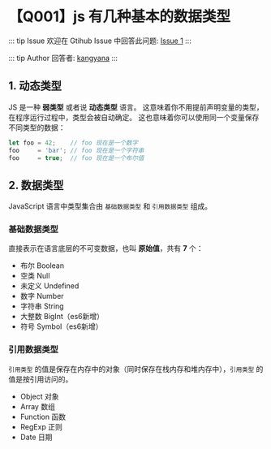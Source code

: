 # 【Q001】js 有几种基本的数据类型


::: tip Issue
欢迎在 Gtihub Issue 中回答此问题: [Issue 1](https://github.com/kangyana/daily-question/issues/1)
:::

::: tip Author
回答者: [kangyana](https://github.com/kangyana)
:::
## 1. 动态类型
JS 是一种 **弱类型** 或者说 **动态类型** 语言。
这意味着你不用提前声明变量的类型，在程序运行过程中，类型会被自动确定。
这也意味着你可以使用同一个变量保存不同类型的数据：
```javascript
let foo = 42;    // foo 现在是一个数字
foo     = 'bar'; // foo 现在是一个字符串
foo     = true;  // foo 现在是一个布尔值
```

## 2. 数据类型
JavaScript 语言中类型集合由 `基础数据类型` 和 `引用数据类型` 组成。

### 基础数据类型
直接表示在语言底层的不可变数据，也叫 **原始值**，共有 **7** 个：

- 布尔 Boolean
- 空类 Null
- 未定义 Undefined
- 数字 Number
- 字符串 String
- 大整数 BigInt（es6新增）
- 符号 Symbol（es6新增）

### 引用数据类型
`引用类型` 的值是保存在内存中的对象（同时保存在栈内存和堆内存中），`引用类型` 的值是按引用访问的。

- Object 对象
- Array 数组
- Function 函数
- RegExp 正则
- Date 日期
